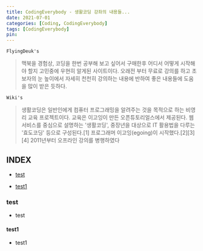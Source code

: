 ```yaml
---
title: CodingEverybody - 생활코딩 강좌의 내용들...
date: 2021-07-01
categories: [Coding, CodingEverybody]
tags: [CodingEverybody]
pin:
---
```



`FlyingDeuk's`
> 맥북을 경험상, 코딩을 한번 공부해 보고 싶어서 구매한후 어디서 어떻게 시작해야 할지 고민중에 우현히 알게된 사이트이다. 
> 오래전 부터 무료로 강의를 하고 초보자의 눈 높이에서 자세히 천천히 강의하는 내용에 반하여 좋은 내용들에 도움을 많이 받은 듯하다. 
> 

`Wiki's`
> 생활코딩은 일반인에게 컴퓨터 프로그래밍을 알려주는 것을 목적으로 하는 비영리 교육 프로젝트이다. 교육은 이고잉이 만든 오픈튜토리얼스에서 제공된다. 웹서비스를 중심으로 설명하는 '생활코딩', 중장년을 대상으로 IT 활용법을 다루는 '효도코딩' 등으로 구성된다.[1] 프로그래머 이고잉(egoing)이 시작했다.[2][3][4] 2011년부터 오프라인 강의를 병행하였다

## INDEX

* [test](#test)
- [test1](#test1)

### test
- test

#### test1
- test1

